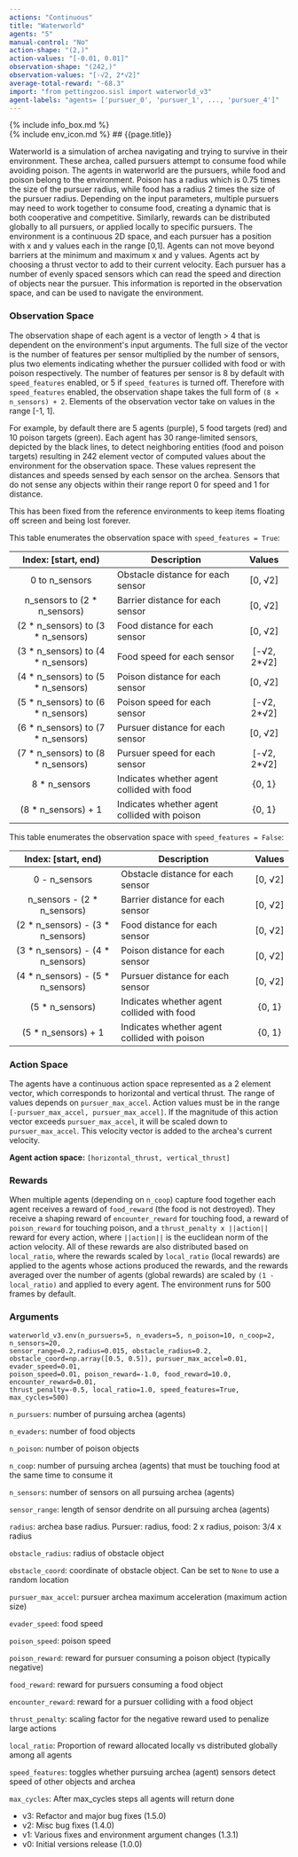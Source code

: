 ```yaml
---
actions: "Continuous"
title: "Waterworld"
agents: "5"
manual-control: "No"
action-shape: "(2,)"
action-values: "[-0.01, 0.01]"
observation-shape: "(242,)"
observation-values: "[-√2, 2*√2]"
average-total-reward: "-68.3"
import: "from pettingzoo.sisl import waterworld_v3"
agent-labels: "agents= ['pursuer_0', 'pursuer_1', ..., 'pursuer_4']"
---
```


<div class="docu-info" markdown="1">
{% include info_box.md %}
</div>

<div class="docu-content" markdown="1">
<div class="appear_big env-title" markdown="1">
{% include env_icon.md %}
## {{page.title}}
</div>


Waterworld is a simulation of archea navigating and trying to survive in their environment. These archea, called pursuers attempt to consume food while avoiding poison. The agents in waterworld are the pursuers, while food and poison belong to the environment. Poison has a radius which is 0.75 times the size of the pursuer radius, while food has a radius 2 times the size of the pursuer radius. Depending on the input parameters, multiple pursuers may need to work together to consume food, creating a dynamic that is both cooperative and competitive. Similarly, rewards can be distributed globally to all pursuers, or applied locally to specific pursuers. The environment is a continuous 2D space, and each pursuer has a position with x and y values each in the range [0,1]. Agents can not move beyond barriers at the minimum and maximum x and y values. Agents act by choosing a thrust vector to add to their current velocity. Each pursuer has a number of evenly spaced sensors which can read the speed and direction of objects near the pursuer. This information is reported in the observation space, and can be used to navigate the environment.

### Observation Space

The observation shape of each agent is a vector of length > 4 that is dependent on the environment's input arguments. The full size of the vector is the number of features per sensor multiplied by the number of sensors, plus two elements indicating whether the pursuer collided with food or with poison respectively. The number of features per sensor is 8 by default with `speed_features` enabled, or 5 if `speed_features` is turned off. Therefore with `speed_features` enabled, the observation shape takes the full form of `(8 × n_sensors) + 2`. Elements of the observation vector take on values in the range [-1, 1].

For example, by default there are 5 agents (purple), 5 food targets (red) and 10 poison targets (green). Each agent has 30 range-limited sensors, depicted by the black lines, to detect neighboring entities (food and poison targets) resulting in 242 element vector of computed values about the environment for the observation space. These values represent the distances and speeds sensed by each sensor on the archea. Sensors that do not sense any objects within their range report 0 for speed and 1 for distance.

This has been fixed from the reference environments to keep items floating off screen and being lost forever.

This table enumerates the observation space with `speed_features = True`:

|        Index: [start, end)         | Description                                  |   Values    |
| :--------------------------------: | -------------------------------------------- | :---------: |
|           0 to n_sensors           | Obstacle distance for each sensor            |   [0, √2]   |
|    n_sensors to (2 * n_sensors)    | Barrier distance for each sensor             |   [0, √2]   |
| (2 * n_sensors) to (3 * n_sensors) | Food distance for each sensor                |   [0, √2]   |
| (3 * n_sensors) to (4 * n_sensors) | Food speed for each sensor                   | [-√2, 2*√2] |
| (4 * n_sensors) to (5 * n_sensors) | Poison distance for each sensor              |   [0, √2]   |
| (5 * n_sensors) to (6 * n_sensors) | Poison speed for each sensor                 | [-√2, 2*√2] |
| (6 * n_sensors) to (7 * n_sensors) | Pursuer distance for each sensor             |   [0, √2]   |
| (7 * n_sensors) to (8 * n_sensors) | Pursuer speed for each sensor                | [-√2, 2*√2] |
|           8 * n_sensors            | Indicates whether agent collided with food   |   {0, 1}    |
|        (8 * n_sensors) + 1         | Indicates whether agent collided with poison |   {0, 1}    |

This table enumerates the observation space with `speed_features = False`:

|        Index: [start, end)        | Description                                  | Values  |
| :-------------------------------: | -------------------------------------------- | :-----: |
|           0 - n_sensors           | Obstacle distance for each sensor            | [0, √2] |
|    n_sensors - (2 * n_sensors)    | Barrier distance for each sensor             | [0, √2] |
| (2 * n_sensors) - (3 * n_sensors) | Food distance for each sensor                | [0, √2] |
| (3 * n_sensors) - (4 * n_sensors) | Poison distance for each sensor              | [0, √2] |
| (4 * n_sensors) - (5 * n_sensors) | Pursuer distance for each sensor             | [0, √2] |
|          (5 * n_sensors)          | Indicates whether agent collided with food   | {0, 1}  |
|        (5 * n_sensors) + 1        | Indicates whether agent collided with poison | {0, 1}  |

### Action Space

The agents have a continuous action space represented as a 2 element vector, which corresponds to horizontal and vertical thrust. The range of values depends on `pursuer_max_accel`.  Action values must be in the range `[-pursuer_max_accel, pursuer_max_accel]`. If the magnitude of this action vector exceeds `pursuer_max_accel`, it will be scaled down to `pursuer_max_accel`. This velocity vector is added to the archea's current velocity.

**Agent action space:** `[horizontal_thrust, vertical_thrust]`

### Rewards

When multiple agents (depending on `n_coop`) capture food together each agent receives a reward of `food_reward` (the food is not destroyed). They receive a shaping reward of `encounter_reward` for touching food, a reward of `poison_reward` for touching poison, and a `thrust_penalty x ||action||` reward for every action, where `||action||` is the euclidean norm of the action velocity. All of these rewards are also distributed based on `local_ratio`, where the rewards scaled by `local_ratio` (local rewards) are applied to the agents whose actions produced the rewards, and the rewards averaged over the number of agents (global rewards) are scaled by `(1 - local_ratio)` and applied to every agent. The environment runs for 500 frames by default.

### Arguments

```
waterworld_v3.env(n_pursuers=5, n_evaders=5, n_poison=10, n_coop=2, n_sensors=20,
sensor_range=0.2,radius=0.015, obstacle_radius=0.2,
obstacle_coord=np.array([0.5, 0.5]), pursuer_max_accel=0.01, evader_speed=0.01,
poison_speed=0.01, poison_reward=-1.0, food_reward=10.0, encounter_reward=0.01,
thrust_penalty=-0.5, local_ratio=1.0, speed_features=True, max_cycles=500)
```

`n_pursuers`: number of pursuing archea (agents)

`n_evaders`: number of food objects

`n_poison`: number of poison objects

`n_coop`: number of pursuing archea (agents) that must be touching food at the same time to consume it

`n_sensors`: number of sensors on all pursuing archea (agents)

`sensor_range`: length of sensor dendrite on all pursuing archea (agents)

`radius`: archea base radius. Pursuer: radius, food: 2 x radius, poison: 3/4 x radius

`obstacle_radius`: radius of obstacle object

`obstacle_coord`: coordinate of obstacle object. Can be set to `None` to use a random location

`pursuer_max_accel`: pursuer archea maximum acceleration (maximum action size)

`evader_speed`: food speed

`poison_speed`: poison speed

`poison_reward`: reward for pursuer consuming a poison object (typically negative)

`food_reward`: reward for pursuers consuming a food object

`encounter_reward`: reward for a pursuer colliding with a food object

`thrust_penalty`: scaling factor for the negative reward used to penalize large actions

`local_ratio`: Proportion of reward allocated locally vs distributed globally among all agents

`speed_features`: toggles whether pursuing archea (agent) sensors detect speed of other objects and archea

`max_cycles`: After max_cycles steps all agents will return done


* v3: Refactor and major bug fixes (1.5.0)
* v2: Misc bug fixes (1.4.0)
* v1: Various fixes and environment argument changes (1.3.1)
* v0: Initial versions release (1.0.0)
</div>